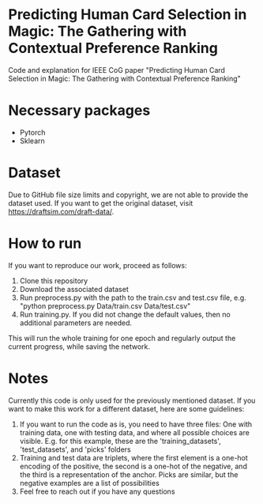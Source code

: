 # Predicting Human Card Selection in Magic: The Gathering with Contextual Preference Ranking
Code and explanation for IEEE CoG paper "Predicting Human Card Selection in Magic: The Gathering with Contextual Preference Ranking"


# Necessary packages
- Pytorch 
- Sklearn


# Dataset 
Due to GitHub file size limits and copyright, we are not able to provide the dataset used. If you want to get the original dataset, visit https://draftsim.com/draft-data/.

# How to run
If you want to reproduce our work, proceed as follows:
1) Clone this repository
2) Download the associated dataset
3) Run preprocess.py with the path to the train.csv and test.csv file, e.g. "python preprocess.py Data/train.csv Data/test.csv"
4) Run training.py. If you did not change the default values, then no additional parameters are needed.

This will run the whole training for one epoch and regularly output the current progress, while saving the network.

# Notes
Currently this code is only used for the previously mentioned dataset. If you want to make this work for a different dataset, here are some guidelines:
1) If you want to run the code as is, you need to have three files: One with training data, one with testing data, and where all possible choices are visible. E.g. for this example, these are the 'training_datasets', 'test_datasets', and 'picks' folders
2) Training and test data are triplets, where the first element is a one-hot encoding of the positive, the second is a one-hot of the negative, and the third is a representation of the anchor.  Picks are similar, but the negative examples are a list of possibilities
3) Feel free to reach out if you have any questions



